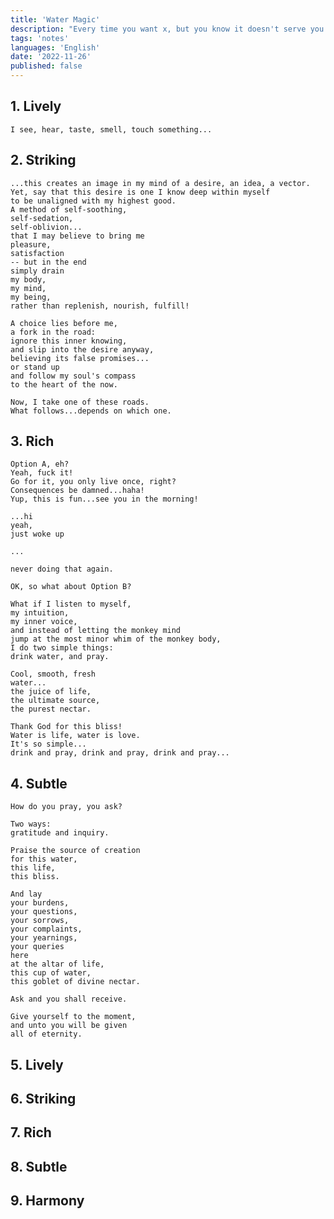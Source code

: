 ```yaml
---
title: 'Water Magic'
description: "Every time you want x, but you know it doesn't serve you -- drink water, and pray."
tags: 'notes'
languages: 'English'
date: '2022-11-26'
published: false
---
```


## 1. Lively

	I see, hear, taste, smell, touch something...

## 2. Striking

	...this creates an image in my mind of a desire, an idea, a vector.
	Yet, say that this desire is one I know deep within myself
	to be unaligned with my highest good.
	A method of self-soothing,
	self-sedation,
	self-oblivion...
	that I may believe to bring me 
	pleasure,
	satisfaction
	-- but in the end
	simply drain 
	my body,
	my mind,
	my being,
	rather than replenish, nourish, fulfill!

	A choice lies before me,
	a fork in the road:
	ignore this inner knowing,
	and slip into the desire anyway,
	believing its false promises...
	or stand up
	and follow my soul's compass
	to the heart of the now.

	Now, I take one of these roads.
	What follows...depends on which one.

## 3. Rich

	Option A, eh?
	Yeah, fuck it!
	Go for it, you only live once, right?
	Consequences be damned...haha!
	Yup, this is fun...see you in the morning!

	...hi
	yeah,
	just woke up

	...

	never doing that again.

	OK, so what about Option B?

	What if I listen to myself,
	my intuition,
	my inner voice,
	and instead of letting the monkey mind
	jump at the most minor whim of the monkey body,
	I do two simple things:
	drink water, and pray.

	Cool, smooth, fresh
	water...
	the juice of life,
	the ultimate source,
	the purest nectar.

	Thank God for this bliss!
	Water is life, water is love.
	It's so simple...
	drink and pray, drink and pray, drink and pray...

## 4. Subtle

	How do you pray, you ask?

	Two ways:
	gratitude and inquiry.

	Praise the source of creation 
	for this water,
	this life,
	this bliss.

	And lay 
	your burdens,
	your questions,
	your sorrows,
	your complaints,
	your yearnings,
	your queries
	here
	at the altar of life,
	this cup of water,
	this goblet of divine nectar.

	Ask and you shall receive.

	Give yourself to the moment,
	and unto you will be given
	all of eternity.

## 5. Lively

## 6. Striking

## 7. Rich

## 8. Subtle

## 9. Harmony

